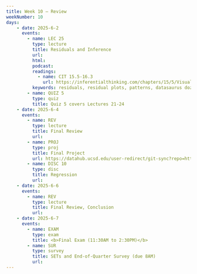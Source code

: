```yaml
---
title: Week 10 – Review
weekNumber: 10
days:
    - date: 2025-6-2
      events: 
        - name: LEC 25
          type: lecture
          title: Residuals and Inference
          url:
          html:
          podcast:
          readings:
            - name: CIT 15.5-16.3
              url: https://inferentialthinking.com/chapters/15/5/Visual_Diagnostics.html
          keywords: residuals, residual plots, patterns, datasaurus dozen, prediction intervals
        - name: QUIZ 5
          type: quiz
          title: Quiz 5 covers Lectures 21-24
    - date: 2025-6-4
      events: 
        - name: REV
          type: lecture
          title: Final Review
          url:
        - name: PROJ
          type: proj
          title: Final Project
          url: https://datahub.ucsd.edu/user-redirect/git-sync?repo=https://github.com/dsc-courses/dsc10-2025-sp&subPath=projects/final_project/final_project.ipynb
        - name: DISC 10
          type: disc
          title: Regression
          url:
    - date: 2025-6-6
      events: 
        - name: REV
          type: lecture
          title: Final Review, Conclusion
          url:
    - date: 2025-6-7
      events: 
        - name: EXAM
          type: exam
          title: <b>Final Exam (11:30AM to 2:30PM)</b>
        - name: SUR
          type: survey
          title: SETs and End-of-Quarter Survey (due 8AM)
          url:
---
```

